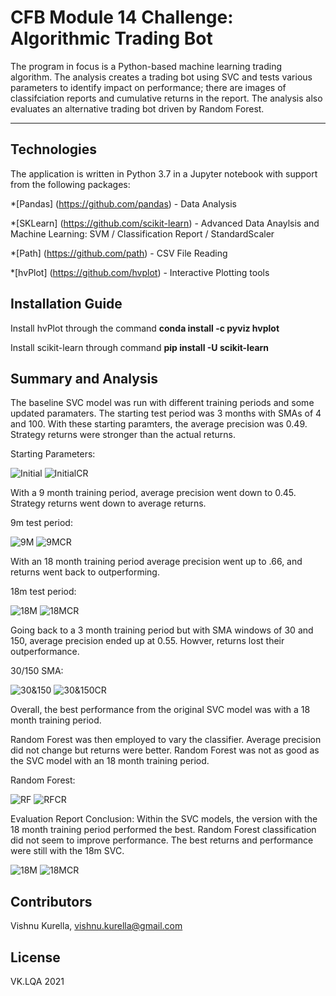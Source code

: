 # CFB Module 14 Challenge: Algorithmic Trading Bot

The program in focus is a Python-based machine learning trading algorithm.  The analysis creates a trading bot using SVC and tests various parameters to identify impact on performance; there are images of classifciation reports and cumulative returns in the report.  The analysis also evaluates an alternative trading bot driven by Random Forest.  

---

## Technologies

The application is written in Python 3.7 in a Jupyter notebook with support from the following packages:  

*[Pandas] (https://github.com/pandas) - Data Analysis

*[SKLearn] (https://github.com/scikit-learn) - Advanced Data Anaylsis and Machine Learning: SVM / Classification Report / StandardScaler

*[Path] (https://github.com/path) - CSV File Reading

*[hvPlot] (https://github.com/hvplot) - Interactive Plotting tools


## Installation Guide

Install hvPlot through the command **conda install -c pyviz hvplot**

Install scikit-learn through command **pip install -U scikit-learn**

## Summary and Analysis

The baseline SVC model was run with different training periods and some updated paramaters.  The starting test period was 3 months with SMAs of 4 and 100.  With these starting paramters, the average precision was 0.49.  Strategy returns were stronger than the actual returns.

Starting Parameters:

![Initial](Images/Version1.PNG)
![InitialCR](Images/Version1CF.PNG)

With a 9 month training period, average precision went down to 0.45.  Strategy returns went down to average returns.

9m test period:

![9M](Images/9MPlot.PNG)
![9MCR](Images/9MCR.PNG)

With an 18 month training period average precision went up to .66, and returns went back to outperforming.

18m test period:

![18M](Images/18MPlot.PNG)
![18MCR](Images/18MCR.PNG)

Going back to a 3 month training period but with SMA windows of 30 and 150, average precision ended up at 0.55.  Howver, returns lost their outperformance.

30/150 SMA:

![30&150](Images/30N150Plot.PNG)
![30&150CR](Images/30N150CR.PNG)

Overall, the best performance from the original SVC model was with a 18 month training period.

Random Forest was then employed to vary the classifier.  Average precision did not change but returns were better.  Random Forest was not as good as the SVC model with an 18 month training period.

Random Forest:

![RF](Images/RFPlot.PNG)
![RFCR](Images/RFCR.PNG)

Evaluation Report Conclusion:
Within the SVC models, the version with the 18 month training period performed the best.  Random Forest classification did not seem to improve performance.  The best returns and performance were still with the 18m SVC.

![18M](Images/18MPlot.PNG)
![18MCR](Images/18MCR.PNG)


## Contributors
Vishnu Kurella, vishnu.kurella@gmail.com

## License
VK.LQA 2021
